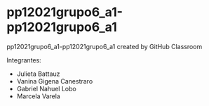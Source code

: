 # pp12021grupo6_a1-pp12021grupo6_a1
pp12021grupo6_a1-pp12021grupo6_a1 created by GitHub Classroom

Integrantes:
* Julieta Battauz
* Vanina Gigena Canestraro
* Gabriel Nahuel Lobo
* Marcela Varela 
